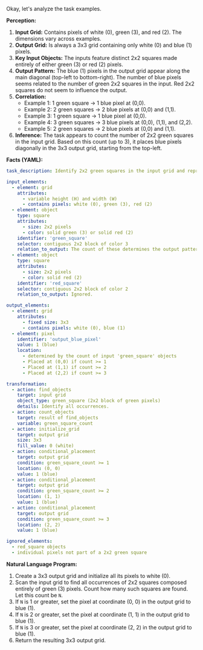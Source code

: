Okay, let's analyze the task examples.

**Perception:**

1.  **Input Grid:** Contains pixels of white (0), green (3), and red (2). The dimensions vary across examples.
2.  **Output Grid:** Is always a 3x3 grid containing only white (0) and blue (1) pixels.
3.  **Key Input Objects:** The inputs feature distinct 2x2 squares made entirely of either green (3) or red (2) pixels.
4.  **Output Pattern:** The blue (1) pixels in the output grid appear along the main diagonal (top-left to bottom-right). The number of blue pixels seems related to the number of green 2x2 squares in the input. Red 2x2 squares do not seem to influence the output.
5.  **Correlation:**
    *   Example 1: 1 green square -> 1 blue pixel at (0,0).
    *   Example 2: 2 green squares -> 2 blue pixels at (0,0) and (1,1).
    *   Example 3: 1 green square -> 1 blue pixel at (0,0).
    *   Example 4: 3 green squares -> 3 blue pixels at (0,0), (1,1), and (2,2).
    *   Example 5: 2 green squares -> 2 blue pixels at (0,0) and (1,1).
6.  **Inference:** The task appears to count the number of 2x2 green squares in the input grid. Based on this count (up to 3), it places blue pixels diagonally in the 3x3 output grid, starting from the top-left.

**Facts (YAML):**


```yaml
task_description: Identify 2x2 green squares in the input grid and represent their count diagonally in a 3x3 output grid.

input_elements:
  - element: grid
    attributes:
      - variable height (H) and width (W)
      - contains pixels: white (0), green (3), red (2)
  - element: object
    type: square
    attributes:
      - size: 2x2 pixels
      - color: solid green (3) or solid red (2)
    identifier: 'green_square'
    selector: contiguous 2x2 block of color 3
    relation_to_output: The count of these determines the output pattern.
  - element: object
    type: square
    attributes:
      - size: 2x2 pixels
      - color: solid red (2)
    identifier: 'red_square'
    selector: contiguous 2x2 block of color 2
    relation_to_output: Ignored.

output_elements:
  - element: grid
    attributes:
      - fixed size: 3x3
      - contains pixels: white (0), blue (1)
  - element: pixel
    identifier: 'output_blue_pixel'
    value: 1 (blue)
    location:
      - determined by the count of input 'green_square' objects
      - Placed at (0,0) if count >= 1
      - Placed at (1,1) if count >= 2
      - Placed at (2,2) if count >= 3

transformation:
  - action: find_objects
    target: input grid
    object_type: green_square (2x2 block of green pixels)
    details: Identify all occurrences.
  - action: count_objects
    target: result of find_objects
    variable: green_square_count
  - action: initialize_grid
    target: output grid
    size: 3x3
    fill_value: 0 (white)
  - action: conditional_placement
    target: output grid
    condition: green_square_count >= 1
    location: (0, 0)
    value: 1 (blue)
  - action: conditional_placement
    target: output grid
    condition: green_square_count >= 2
    location: (1, 1)
    value: 1 (blue)
  - action: conditional_placement
    target: output grid
    condition: green_square_count >= 3
    location: (2, 2)
    value: 1 (blue)

ignored_elements:
  - red_square objects
  - individual pixels not part of a 2x2 green square
```


**Natural Language Program:**

1.  Create a 3x3 output grid and initialize all its pixels to white (0).
2.  Scan the input grid to find all occurrences of 2x2 squares composed entirely of green (3) pixels. Count how many such squares are found. Let this count be `N`.
3.  If `N` is 1 or greater, set the pixel at coordinate (0, 0) in the output grid to blue (1).
4.  If `N` is 2 or greater, set the pixel at coordinate (1, 1) in the output grid to blue (1).
5.  If `N` is 3 or greater, set the pixel at coordinate (2, 2) in the output grid to blue (1).
6.  Return the resulting 3x3 output grid.